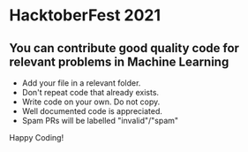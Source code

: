 # HacktoberFest 2021

You can contribute good quality code for relevant problems in Machine Learning
----------------------------

* Add your file in a relevant folder.
* Don't repeat code that already exists.
* Write code on your own. Do not copy.
* Well documented code is appreciated.
* Spam PRs will be labelled "invalid"/"spam"

Happy Coding!
